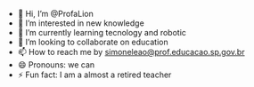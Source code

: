 - 👋 Hi, I’m @ProfaLion
- 👀 I’m interested in new knowledge
- 🌱 I’m currently learning tecnology and robotic
- 💞️ I’m looking to collaborate on education
- 📫 How to reach me by simoneleao@prof.educacao.sp.gov.br
- 😄 Pronouns: we can
- ⚡ Fun fact: I am a almost a retired teacher

<!---
ProfaLion/ProfaLion is a ✨ special ✨ repository because its `README.md` (this file) appears on your GitHub profile.
You can click the Preview link to take a look at your changes.
--->
